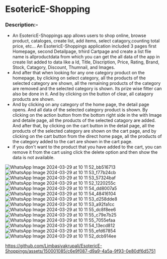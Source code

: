 #  EsotericE-Shopping

### Description:-



* An EsotericE-Shoppings app allows users to shop online, browse product, cataloges, create list, add items, select catagory,counting total price, etc... An EsotericE-Shoppings application included 3 pages first Homepage, second Detailpage, trhird Cartpage and create a list flie name is allproductdata from which you can get the all data of the app in create list added to data like a Id, Title, Discription, Price, Rating, Brand, Stock, Catagory, Discount, Thumnail, and Images.
* And after that when looking for any one category product on the homepage, by clicking on select category, all the products of the selected category are shown, all the remaining products of the category are removed and the selected category is shown.  Its prize wise fitter can also be done in it.  And by clicking on the button of clear, all catagory products are shown.
* And by clicking on any category of the home page, the detail page opens.  And all data of the selected category product is shown.  By clicking on the action button from the bottom right side in the with Image and detaile page, all the products of the selected catagory are added.  And after that, by clicking on the cart button in the detail page, all the products of the selected category are shown on the cart page, and by clicking on the cart button from the direct home page, all the products of the category added to the cart are shown in the cart page.
* if you don't want to the product that you have added to the cart, you can remove it from the cart using click the delete option and then show the data is not available.


![WhatsApp Image 2024-03-29 at 10 11 52_bb516713](https://github.com/Limbasiyakrupali/EsotericE-Shoppings/assets/150001085/cfd988cc-3cc2-43a1-a11d-0444dd0eb815)
![WhatsApp Image 2024-03-29 at 10 11 53_f77b24cb](https://github.com/Limbasiyakrupali/EsotericE-Shoppings/assets/150001085/2023986b-08fa-46b2-9c2b-cff091cbc74e)
![WhatsApp Image 2024-03-29 at 10 11 53_57324baf](https://github.com/Limbasiyakrupali/EsotericE-Shoppings/assets/150001085/b4131936-e00f-497f-8f04-6392011c0333)
![WhatsApp Image 2024-03-29 at 10 11 52_1220255c](https://github.com/Limbasiyakrupali/EsotericE-Shoppings/assets/150001085/a80a4654-25b2-40e0-a3d0-262365c9b2db)
![WhatsApp Image 2024-03-29 at 10 11 54_dd8007a5](https://github.com/Limbasiyakrupali/EsotericE-Shoppings/assets/150001085/685bd438-6ac1-4ded-95db-f7f9c5b12e40)
![WhatsApp Image 2024-03-29 at 10 11 54_48416104](https://github.com/Limbasiyakrupali/EsotericE-Shoppings/assets/150001085/6d1db632-7a3c-48ce-a2fc-224e039693a4)
![WhatsApp Image 2024-03-29 at 10 11 53_d258dde8](https://github.com/Limbasiyakrupali/EsotericE-Shoppings/assets/150001085/8b67dbd1-19d5-4aa8-afb1-c668339d9d90)
![WhatsApp Image 2024-03-29 at 10 11 53_a92fa1cc](https://github.com/Limbasiyakrupali/EsotericE-Shoppings/assets/150001085/03bac6ee-e18c-4684-a543-64f8cae49057)
![WhatsApp Image 2024-03-29 at 10 11 55_dc8f8ee6](https://github.com/Limbasiyakrupali/EsotericE-Shoppings/assets/150001085/f0a5c9e5-ecf3-4258-88a2-bfa24dbed2da)
![WhatsApp Image 2024-03-29 at 10 11 55_c79e7b25](https://github.com/Limbasiyakrupali/EsotericE-Shoppings/assets/150001085/3ed650cc-b5e2-4f95-a169-651b2628e4dd)
![WhatsApp Image 2024-03-29 at 10 11 55_7055efaa](https://github.com/Limbasiyakrupali/EsotericE-Shoppings/assets/150001085/b957baaf-c27e-4c6e-88ca-a6340ea3232f)
![WhatsApp Image 2024-03-29 at 10 11 54_13ecd812](https://github.com/Limbasiyakrupali/EsotericE-Shoppings/assets/150001085/247e421c-0074-4e65-b891-e2ada1472f32)
![WhatsApp Image 2024-03-29 at 10 11 55_efd67854](https://github.com/Limbasiyakrupali/EsotericE-Shoppings/assets/150001085/0225229f-0949-48ab-85b4-6a4d021663c2)
![WhatsApp Image 2024-03-29 at 10 11 52_dcb914ee](https://github.com/Limbasiyakrupali/EsotericE-Shoppings/assets/150001085/cb50d121-6347-4150-b05e-d10c21775cb9)


https://github.com/Limbasiyakrupali/EsotericE-Shoppings/assets/150001085/c6e9f087-d9a9-4a5a-9f93-0e80df6d5751

